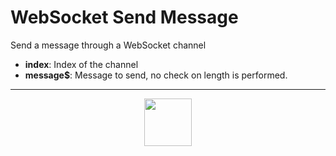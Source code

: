 # WebSocket Send Message
Send a message through a WebSocket channel
- **index**: Index of the channel
- **message&dollar;**: Message to send, no check on length is performed.
---
<p align="center"><img valign="middle" width="76px" src="https://drive.google.com/uc?export=view&id=1c2KO0LJpvMS9X9CAGV6dOfciR7OWhdKA" /></p>